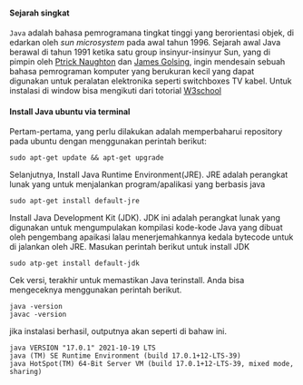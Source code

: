 #### Sejarah singkat
`Java` adalah bahasa pemrogramana tingkat tinggi yang berorientasi objek, di edarkan oleh <i>sun microsystem</i> pada awal tahun 1996. Sejarah awal Java berawal di tahun 1991 ketika satu group insinyur-insinyur Sun, yang di pimpin oleh [Ptrick Naughton](https://en.wikipedia.org/wiki/Patrick_Naughton) dan [James Golsing](https://id.wikipedia.org/wiki/James_Gosling), ingin mendesain sebuah bahasa pemrograman komputer yang berukuran kecil yang dapat digunakan untuk peralatan elektronika seperti switchboxes TV kabel. Untuk instalasi di window bisa mengikuti dari totorial [W3school](https://www.w3schools.com/java/java_getstarted.asp)

 ####  Install Java ubuntu via terminal
 Pertam-pertama, yang perlu dilakukan adalah memperbaharui repository pada ubuntu dengan menggunakan perintah berikut:
 ```bush
 sudo apt-get update && apt-get upgrade
```
Selanjutnya, Install Java Runtime Environment(JRE). JRE adalah perangkat lunak yang untuk menjalankan program/apalikasi yang berbasis java
```bush
sudo apt-get install default-jre
```
Install Java Development Kit (JDK). JDK ini adalah perangkat lunak yang digunakan untuk mengumpulakan kompilasi kode-kode Java yang dibuat oleh pengembang apaikasi lalau menerjemahkannya kedala bytecode untuk di jalankan oleh JRE. Masukan perintah berikut untuk install JDK
```bush
sudo atp-get install default-jdk
```
Cek versi, terakhir untuk memastikan Java terinstall. Anda bisa mengeceknya menggunakan perintah berikut.
```bush
java -version 
javac -version
```
jika instalasi berhasil, outputnya akan seperti di bahaw ini.
```bush
java VERSION "17.0.1" 2021-10-19 LTS
java (TM) SE Runtime Environment (build 17.0.1+12-LTS-39)
java HotSpot(TM) 64-Bit Server VM (build 17.0.1+12-LTS-39, mixed mode, sharing)
```



